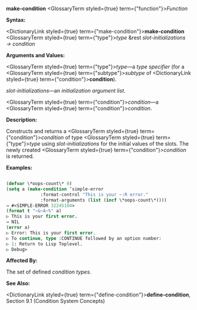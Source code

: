 **make-condition** <GlossaryTerm styled={true} term={"function"}><i>Function</i></GlossaryTerm> 



**Syntax:** 



<DictionaryLink styled={true} term={"make-condition"}><b>make-condition</b></DictionaryLink> <GlossaryTerm styled={true} term={"type"}><i>type</i></GlossaryTerm> &amp;rest *slot-initializations → condition* 



**Arguments and Values:** 



<GlossaryTerm styled={true} term={"type"}><i>type</i></GlossaryTerm>—a *type specifier* (for a <GlossaryTerm styled={true} term={"subtype"}><i>subtype</i></GlossaryTerm> of <DictionaryLink styled={true} term={"condition"}><b>condition</b></DictionaryLink>). 



*slot-initializations*—an *initialization argument list*. 



<GlossaryTerm styled={true} term={"condition"}><i>condition</i></GlossaryTerm>—a <GlossaryTerm styled={true} term={"condition"}><i>condition</i></GlossaryTerm>. 







 



 



**Description:** 



Constructs and returns a <GlossaryTerm styled={true} term={"condition"}><i>condition</i></GlossaryTerm> of type <GlossaryTerm styled={true} term={"type"}><i>type</i></GlossaryTerm> using *slot-initializations* for the initial values of the slots. The newly created <GlossaryTerm styled={true} term={"condition"}><i>condition</i></GlossaryTerm> is returned. 



**Examples:**
```lisp

(defvar \*oops-count\* 0) 
(setq a (make-condition ’simple-error 
			 :format-control "This is your ~:R error." 
			 :format-arguments (list (incf \*oops-count\*)))) 
→ #<SIMPLE-ERROR 32245104> 
(format t "~&~A~%" a) 
▷ This is your first error. 
→ NIL 
(error a) 
▷ Error: This is your first error. 
▷ To continue, type :CONTINUE followed by an option number: 
▷ 1: Return to Lisp Toplevel. 
▷ Debug> 

```
**Affected By:** 



The set of defined *condition types*. 



**See Also:** 



<DictionaryLink styled={true} term={"define-condition"}><b>define-condition</b></DictionaryLink>, Section 9.1 (Condition System Concepts) 




